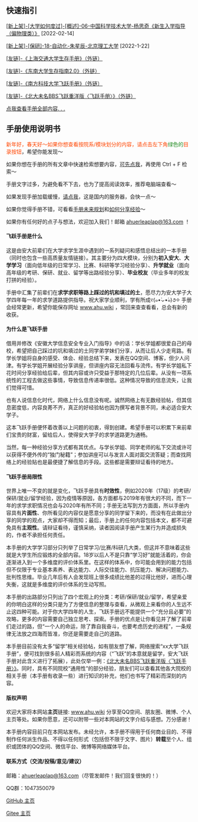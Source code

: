 ## 快速指引

[[新上架]-[大学如何度过]-[概述]-06-中国科学技术大学-杨思奇《新生入学指导（偏物理类）》](https://www.ahu.wiki//Golden-years/新生入学指导-偏物理类-杨思奇-USTC.pdf) [2022-02-14]

[[新上架]-[保研]-18-自动化-朱星辰-北京理工大学](升学就业/电气工程与自动化学院/18-自动化-朱星辰.md) [2022-1-22]

[[友链]-《上海交通大学生存手册》（外链）](https://survivesjtu.gitbook.io/survivesjtumanual/xu/xu)

[[友链]-《东南大学生存指南2.0》（外链）](https://www.yuque.com/books/share/7b35bef7-f726-40da-9dd0-9e9eecce0ed9)

[[友链]-《南方科技大学飞跃手册》（外链）](https://sustech-application.com/#/)

[[友链]-《北大未名BBS飞跃重洋版〈飞跃手册〉》（外链）](https://cos.zzy2001.com/ahubook/%E9%A3%9E%E8%B7%83%E6%89%8B%E5%86%8C(%E7%AC%AC%E4%BA%8C%E7%89%88)--%E5%8C%97%E5%A4%A7%E6%9C%AA%E5%90%8D%E9%A3%9E%E8%B7%83%E9%87%8D%E6%B4%8B%E7%89%88.pdf)

[点我查看手册全部内容. . . ](more.md)

## 手册使用说明书

<font color="FF4500">新年好，春天好～如果你想查看按院系/模块划分的内容，请点击左下角</font><font color="228B22">绿色的</font><font color="FF4500">目录按钮</font>，希望你能发现～

如果你想在手册的所有文章中快速检索想要内容，[可先点我](more.md)，再使用 Ctrl + F 检索～

手册文字过多，为避免看不下去，也为了提高阅读效率，推荐电脑端查看～

如果发现手册加载缓慢，[请点我](https://ahuwiki.gitee.io/impart-inherit/#/)，这是国内的服务器，会快一点～

如果你觉得手册不错，可看看[手册未来规划](Preface/future.md)和[如何分享经验](Preface/fenxiang.md)～

如果你有任何好的点子与想法，欢迎加入我们！邮箱 ahuerleaplap@163.com ！

#### 飞跃手册是什么

这是由安大前辈们在大学求学生涯中遇到的一系列疑问和感悟总结出的一本手册（同时也包含一些高质量友情链接）。其主要分为四大模块，分别为**初入安大**、**大学学习**（面向低年级的日常学习、比赛、科研等学习经验分享）、**升学就业**（面向高年级的考研、保研、就业、留学等出路经验分享）、**毕业校友**（毕业多年的校友打拼的经验）。

手册中汇集了前辈们在**求学求职等路上踩过的坑和填过的土**，愿尽力为安大学子大学四年每一年的求学道路提供指导。祝大家学业顺利，学有所成୧(๑•̀⌄•́๑)૭✧ 手册会经常更新，希望你能保存网址 www.ahu.wiki ，常回来查查看看，总会有新的收获。

#### 为什么是飞跃手册

借用并修改《安徽大学信息安全专业入门指导》中的话：学长学姐都很爱自己的母校，希望把自己踩过的坑和填过的土同学弟学妹们分享，从而让后人少走弯路。有学长学姐将自身的感受、体会、经验总结下来，发表在QQ空间、博客，但少人问津。有学长学姐开展经验分享讲座，但讲座内容无法回看与流传。有学长学姐私下花时间分享经验给后辈，但其内容或许只受益于那特定的几位后辈。从没有一项系统性的工程去做这些事情，导致信息传递率很低。这种情况导致的信息流失，让我们觉得可惜。

也有人说信息化时代，网络上什么信息没有呢。诚然网络上有无数经验帖，但其信息密度低，内容良莠不齐，真正的好经验帖也因为撰写者背景不同，未必适合安大学子。

这本飞跃手册便怀着改善以上问题的初衷，得到创建。希望手册可以积累下来前辈们宝贵的财富，留给后人，使得安大学子的求学道路更为通畅。

当然，每一种经验分享方式都有其优点。与学长学姐、同学老师的私下交流或许可以获得不便外传的“独门秘籍”；参加讲座可以与发言人面对面交流答疑；而查找网络上的经验贴也是最便捷了解信息的手段。这些都是需要辩证看待的地方。

#### 飞跃手册局限性

世界上唯一不变的就是变化，飞跃手册具有**时效性**，例如2020年（17级）的考研/保研/就业/留学经验，因为疫情等原因，各方面都与2019年有很大的不同，而下一年的求学求职情况也会与2020年有所不同；手册无法写到方方面面，所以手册内容具有**片面性**、你所看见的内容仅是愿意分享的同学留下来的，而没有在此做出分享的同学的观点，大家却不得而知；最后，手册上的任何内容包括本文，都不可避免具有**主观性**。请辩证看待，谨慎采纳，读者因阅读手册产生某行为并造成损失的，作者不承担任何责任。

本手册的大学学习部分只列举了日常学习/比赛/科研几大类，但这并不意味着这些就是大学生所应锻炼的全部内容。18岁以后人不是只靠“学习好”就能活着的，你会逐渐进入到一个多维度的评价体系里。在这样的体系中，你可能会用到的能力包括但不仅限于专业基本素养、表达能力、人际交往能力、抗压能力、解决问题能力、批判性思维。毕业几年后有人会发现班上很多成绩比他差的过得比他好，进而心理失衡，这就是多维度的评价体系的生动写照。

本手册的出路部分只列出了四个宏观上的分类：考研/保研/就业/留学，希望亲爱的你明白这样的分类只是为了方便信息的整理与查看，从微观上来看你的人生远不止这四种可能。对于你大学四年的人生，飞跃手册远不能提供一个“充分且必要”的攻略，更多的内容需要自己独立思考、探索。手册的优点是让你看见并了解了前辈们走过的路，但“一个人的命运，除了靠自我奋斗，也要考虑历史的进程”，一条规律无法放之四海而皆准，你还是需要走自己的道路。

本手册目前没有太多“留学”相关经验帖，如有朋友想了解，网络搜索“xx大学飞跃手册”，便可找到很多前人精彩而系统的内容（“飞跃”的本意就是留学，安大飞跃手册对此含义进行了拓展），此处仅举一例：[《北大未名BBS飞跃重洋版〈飞跃手册〉》](https://cos.zzy2001.com/ahubook/%E9%A3%9E%E8%B7%83%E6%89%8B%E5%86%8C(%E7%AC%AC%E4%BA%8C%E7%89%88)--%E5%8C%97%E5%A4%A7%E6%9C%AA%E5%90%8D%E9%A3%9E%E8%B7%83%E9%87%8D%E6%B4%8B%E7%89%88.pdf)。同时，具有不同院校“通用性”的部分经验，朋友们可以查看其他各大院校的相关手册（本手册有收录一些）进行知识的补充，他们也书写了精彩而深刻的内容。

#### 版权声明

欢迎大家将本网站**主页**链接: www.ahu.wiki 分享至QQ空间、朋友圈、微博、个人主页等处。如果你愿意，还可以附带一些对本网站的文字介绍与感想。万分感谢！

本手册内容目前只在本网站发布。未经允许，本手册不得用于任何商业目的、不得制作任何派生作品、不得以任何形式（包括但不限于文字、图片）**转载**至个人、组织或团体的QQ空间、微信平台、微博等网络媒体平台。

#### 联系方式（交流/投稿/意见/建议）

邮箱：ahuerleaplap@163.com（尽管发邮件！我们回复很快的！）

QQ群：1047350079

[GitHub 主页](https://github.com/AHUer-LeapLap/Impart-Inherit)

[Gitee 主页](https://gitee.com/ahuwiki/Impart-Inherit)

<br><font color="#C8C8C8"><span id="busuanzi_container_site_pv" style='display:none'>飞跃手册总浏览量: 7770+<span id="busuanzi_value_site_pv"></span> 次
</span>
<span id="busuanzi_container_site_uv" style='display:none'> | 总访客数: 3611+<span id="busuanzi_value_site_uv"></span> 人 | 
All Rights Reserved.</font></span>
<br>
